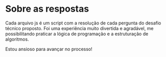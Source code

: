 # Sobre as respostas

Cada arquivo js é um script com a resolução de cada pergunta do desafio técnico proposto. Foi uma experiẽncia muito divertida e agradável, me possibilitando praticar a lógica de programação
e a estruturação de algoritmos.

Estou ansioso para avançar no processo!
